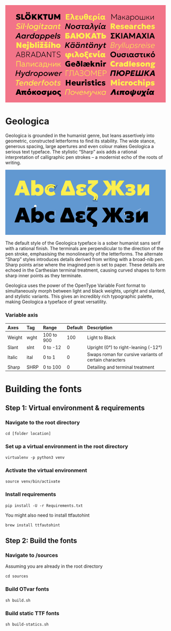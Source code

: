 ![Geologica type specimen](documentation/home.png)

# Geologica 

Geologica is grounded in the humanist genre, but leans assertively into geometric, constructed letterforms to find its stability. The wide stance, generous spacing, large apertures and even colour makes Geologica a serious text typeface. The stylistic “Sharp” axis adds a rational interpretation of calligraphic pen strokes – a modernist echo of the roots of writing.

![Geologica type specimen](documentation/home2.png)

The default style of the Geologica typeface is a sober humanist sans serif with a rational finish. The terminals are perpendicular to the direction of the pen stroke, emphasising the monolinearity of the letterforms. The alternate “Sharp” styles introduces details derived from writing with a broad-nib pen. Sharp points arise where the imagined pen is set to paper. These details are echoed in the Carthesian terminal treatment, causing curved shapes to form sharp inner points as they terminate.

Geologica uses the power of the OpenType Variable Font format to simultaneously morph between light and black weights, upright and slanted, and stylistic variants. This gives an incredibly rich typographic palette, making Geologica a typeface of great versatility. 


### Variable axis

| Axes          | Tag  | Range      | Default  | Description                                            |
| :------------ | :--- | :--------- | :------- | :----------------------------------------------------- | 
| Weight        | wght | 100 to 900 | 100      | Light to Black                                         |
| Slant         | slnt | 0 to -12   | 0        | Upright (0°) to right-leaning (-12°)                   |
| Italic        | ital | 0 to 1     | 0        | Swaps roman for cursive variants of certain characters |
| Sharp         | SHRP | 0 to 100   | 0        | Detailing and terminal treatment                       |





# Building the fonts

## Step 1: Virtual environment & requirements

### Navigate to the root directory
```
cd [folder location]
```

### Set up a virtual environment in the root directory

```
virtualenv -p python3 venv
```

### Activate the virtual environment

```
source venv/bin/activate
```

### Install requirements

```
pip install -U -r Requirements.txt
```

You might also need to install ttfautohint

```
brew install ttfautohint
```



## Step 2: Build the fonts


### Navigate to /sources
Assuming you are already in the root directory

```
cd sources
```

### Build OTvar fonts

```
sh build.sh
```

### Build static TTF fonts

```
sh build-statics.sh
```

